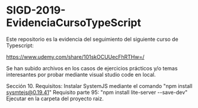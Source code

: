 # SIGD-2019-EvidenciaCursoTypeScript

Este repositorio es la evidencia del seguimiento del siguiente curso de Typescript:

https://www.udemy.com/share/101skOCUUecFhRTHw=/

Se han subido archivos en los casos de ejercicios prácticos y/o temas interesantes por probar mediante visual studio code en local.

Sección 10.
    Requisitos: Instalar SystemJS mediante el comando "npm install sysmtejs@0.19.41"
    Requisito parte 95: "npm install lite-server --save-dev" Ejecutar en la carpeta del proyecto raiz.
